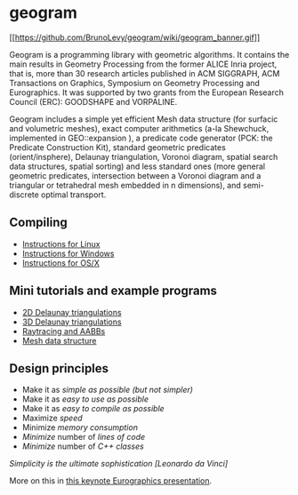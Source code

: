 # geogram

[[https://github.com/BrunoLevy/geogram/wiki/geogram_banner.gif]]

Geogram is a programming library with geometric algorithms.
It contains the main results in Geometry Processing from the former
ALICE Inria project, that is, more than 30 research articles published
in ACM SIGGRAPH, ACM Transactions on Graphics, Symposium on Geometry 
Processing and Eurographics. It was supported by two grants from the
European Research Council (ERC): GOODSHAPE and VORPALINE.

Geogram includes a simple yet efficient Mesh data structure (for surfacic
and volumetric meshes), exact computer arithmetics (a-la Shewchuck,
implemented in GEO::expansion ), a predicate code generator (PCK: the
Predicate Construction Kit), standard geometric predicates
(orient/insphere), Delaunay triangulation, Voronoi diagram, spatial
search data structures, spatial sorting) and less standard ones (more
general geometric predicates, intersection between a Voronoi diagram
and a triangular or tetrahedral mesh embedded in n dimensions), and 
semi-discrete optimal transport.

Compiling
---------
  - [Instructions for Linux](https://github.com/BrunoLevy/geogram/wiki/compiling_Linux.md)
  - [Instructions for Windows](https://github.com/BrunoLevy/geogram/wiki/compiling_Windows.md)
  - [Instructions for OS/X](https://github.com/BrunoLevy/geogram/wiki/compiling_MacOS.md)


Mini tutorials and example programs
-----------------------------------
  - [2D Delaunay triangulations](doc/tutorials/Delaunay2D.md)
  - [3D Delaunay triangulations](doc/tutorials/Delaunay3D.md)
  - [Raytracing and AABBs](doc/tutorials/Raytrace.md)
  - [Mesh data structure](doc/tutorials/Mesh.md)


Design principles
-----------------

- Make it as *simple as possible* _(but not simpler)_
- Make it as *easy to use as possible*
- Make it as *easy to compile as possible*
- Maximize *speed*
- Minimize *memory consumption*
- *Minimize* number of *lines of code*
- *Minimize* number of *C++ classes*

_Simplicity is the ultimate sophistication [Leonardo da Vinci]_

 More on this in [this keynote Eurographics presentation](https://fr.slideshare.net/BrunoLevy4/the-joy-of-computer-graphics-programming).

